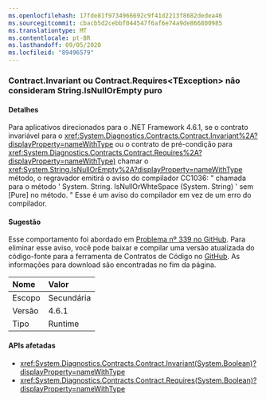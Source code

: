```yaml
---
ms.openlocfilehash: 17fde81f9734966692c9f41d2213f8682dedea46
ms.sourcegitcommit: cbacb5d2cebbf044547f6af6e74a9de866800985
ms.translationtype: MT
ms.contentlocale: pt-BR
ms.lasthandoff: 09/05/2020
ms.locfileid: "89496579"
---
```

### <a name="contractinvariant-or-contractrequirestexception-do-not-consider-stringisnullorempty-to-be-pure"></a>Contract.Invariant ou Contract.Requires\<TException> não consideram String.IsNullOrEmpty puro

#### <a name="details"></a>Detalhes

Para aplicativos direcionados para o .NET Framework 4.6.1, se o contrato invariável para o <xref:System.Diagnostics.Contracts.Contract.Invariant%2A?displayProperty=nameWithType> ou o contrato de pré-condição para <xref:System.Diagnostics.Contracts.Contract.Requires%2A?displayProperty=nameWithType)> chamar o <xref:System.String.IsNullOrEmpty%2A?displayProperty=nameWithType> método, o regravador emitirá o aviso do compilador CC1036: &quot; chamada para o método ' System. String. IsNullOrWhteSpace (System. String) ' sem [Pure] no método. &quot; Esse é um aviso do compilador em vez de um erro do compilador.

#### <a name="suggestion"></a>Sugestão

Esse comportamento foi abordado em [Problema nº 339 no GitHub](https://github.com/Microsoft/CodeContracts/issues/339). Para eliminar esse aviso, você pode baixar e compilar uma versão atualizada do código-fonte para a ferramenta de Contratos de Código no [GitHub](https://github.com/Microsoft/CodeContracts/blob/master/README.md). As informações para download são encontradas no fim da página.

| Nome    | Valor       |
|:--------|:------------|
| Escopo   |Secundária|
|Versão|4.6.1|
|Tipo|Runtime|

#### <a name="affected-apis"></a>APIs afetadas

- <xref:System.Diagnostics.Contracts.Contract.Invariant(System.Boolean)?displayProperty=nameWithType>
- <xref:System.Diagnostics.Contracts.Contract.Requires(System.Boolean)?displayProperty=nameWithType>

<!--

#### Affected APIs

- `M:System.Diagnostics.Contracts.Contract.Invariant(System.Boolean)`
- `M:System.Diagnostics.Contracts.Contract.Requires(System.Boolean)`

-->
